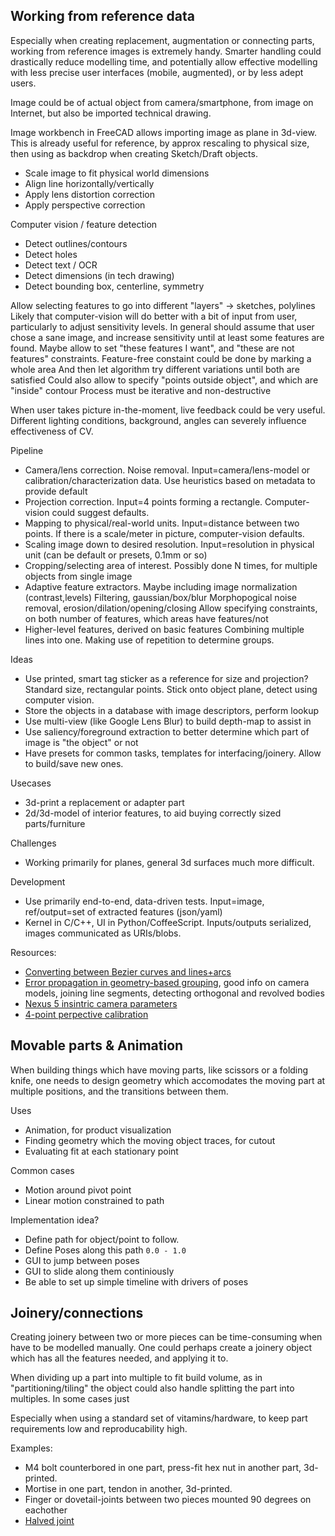 

Working from reference data
-----------------------

Especially when creating replacement, augmentation or connecting parts,
working from reference images is extremely handy.
Smarter handling could drastically reduce modelling time,
and potentially allow effective modelling with less precise user interfaces (mobile, augmented),
or by less adept users.

Image could be of actual object from camera/smartphone,
from image on Internet, but also be imported technical drawing.

Image workbench in FreeCAD allows importing image as plane in 3d-view.
This is already useful for reference, by approx rescaling to physical size,
then using as backdrop when creating Sketch/Draft objects.

* Scale image to fit physical world dimensions
* Align line horizontally/vertically
* Apply lens distortion correction
* Apply perspective correction

Computer vision / feature detection

* Detect outlines/contours
* Detect holes
* Detect text / OCR
* Detect dimensions (in tech drawing)
* Detect bounding box, centerline, symmetry

Allow selecting features to go into different "layers" -> sketches, polylines
Likely that computer-vision will do better with a bit of input from user,
particularly to adjust sensitivity levels.
In general should assume that user chose a sane image,
and increase sensitivity until at least some features are found.
Maybe allow to set "these features I want", and "these are not features" constraints.
Feature-free constaint could be done by marking a whole area
And then let algorithm try different variations until both are satisfied
Could also allow to specify "points outside object", and which are "inside" contour
Process must be iterative and non-destructive

When user takes picture in-the-moment, live feedback could be very useful.
Different lighting conditions, background, angles can severely influence effectiveness of CV.

Pipeline

* Camera/lens correction. Noise removal.
Input=camera/lens-model or calibration/characterization data. Use heuristics based on metadata to provide default
* Projection correction.
Input=4 points forming a rectangle.
Computer-vision could suggest defaults.
* Mapping to physical/real-world units.
Input=distance between two points.
If there is a scale/meter in picture, computer-vision defaults.
* Scaling image down to desired resolution.
Input=resolution in physical unit (can be default or presets, 0.1mm or so)
* Cropping/selecting area of interest.
Possibly done N times, for multiple objects from single image
* Adaptive feature extractors.
Maybe including image normalization (contrast,levels)
Filtering, gaussian/box/blur
Morphopogical noise removal, erosion/dilation/opening/closing
Allow specifying constraints, on both number of features, which areas have features/not
* Higher-level features, derived on basic features
Combining multiple lines into one.
Making use of repetition to determine groups.

Ideas

* Use printed, smart tag sticker as a reference for size and projection?
Standard size, rectangular points. Stick onto object plane, detect using computer vision.
* Store the objects in a database with image descriptors, perform lookup
* Use multi-view (like Google Lens Blur) to build depth-map to assist in
* Use saliency/foreground extraction to better determine which part of image is "the object" or not
* Have presets for common tasks, templates for interfacing/joinery. Allow to build/save new ones.


Usecases

* 3d-print a replacement or adapter part
* 2d/3d-model of interior features, to aid buying correctly sized parts/furniture

Challenges

* Working primarily for planes, general 3d surfaces much more difficult.

Development

* Use primarily end-to-end, data-driven tests. Input=image, ref/output=set of extracted features (json/yaml)
* Kernel in C/C++, UI in Python/CoffeeScript. Inputs/outputs serialized, images communicated as URIs/blobs.

Resources:

* [Converting between Bezier curves and lines+arcs](http://itc.ktu.lt/itc354/Riskus354.pdf)
* [Error propagation in geometry-based grouping](http://www.freidok.uni-freiburg.de/volltexte/2932/pdf/thesis_a5_9pt.pdf),
good info on camera models, joining line segments, detecting orthogonal and revolved bodies
* [Nexus 5 insintric camera parameters](http://rkdasari.com/2013/02/14/camera-calibration-matrix-finding-intrinsic-parameters/)
* [4-point perpective calibration](http://w3.impa.br/~zang/qtcalib/nochess.html)

Movable parts & Animation
---------------------

When building things which have moving parts, like scissors or a folding knife,
one needs to design geometry which accomodates the moving part at multiple positions,
and the transitions between them.

Uses

* Animation, for product visualization
* Finding geometry which the moving object traces, for cutout
* Evaluating fit at each stationary point

Common cases

* Motion around pivot point
* Linear motion constrained to path

Implementation idea?

* Define path for object/point to follow.
* Define Poses along this path `0.0 - 1.0`
* GUI to jump between poses
* GUI to slide along them continiously
* Be able to set up simple timeline with drivers of poses

Joinery/connections
----------------------

Creating joinery between two or more pieces can be time-consuming when
have to be modelled manually. One could perhaps create a joinery object
which has all the features needed, and applying it to.

When dividing up a part into multiple to fit build volume, as in "partitioning/tiling"
the object could also handle splitting the part into multiples. In some cases just

Especially when using a standard set of vitamins/hardware,
to keep part requirements low and reproducability high.

Examples:

* M4 bolt counterbored in one part, press-fit hex nut in another part, 3d-printed.
* Mortise in one part, tendon in another, 3d-printed.
* Finger or dovetail-joints between two pieces mounted 90 degrees on eachother
* [Halved joint](http://en.wikipedia.org/wiki/Halved_joint)
